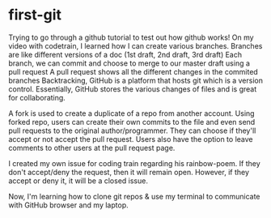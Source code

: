 # first-git

Trying to go through a github tutorial to test out how github works!
On my video with codetrain, I learned how I can create various branches.
Branches are like different versions of a doc (1st draft, 2nd draft, 3rd draft)
Each branch, we can commit and choose to merge to our master draft using a pull request
A pull request shows all the different changes in the commited branches
Backtracking, GitHub is a platform that hosts git which is a version control. Essentially,
GitHub stores the various changes of files and is great for collaborating.

A fork is used to create a duplicate of a repo from another account. Using forked repo,
users can create their own commits to the file and even send pull requests to the original
author/programmer. They can choose if they'll accept or not accept the pull request.
Users also have the option to leave comments to other users at the pull request page.

I created my own issue for coding train regarding his rainbow-poem. If they don't accept/deny
the request, then it will remain open. However, if they accept or deny it, it will be a closed
issue.

Now, I'm learning how to clone git repos & use my terminal to communicate with GitHub browser
and my laptop.

